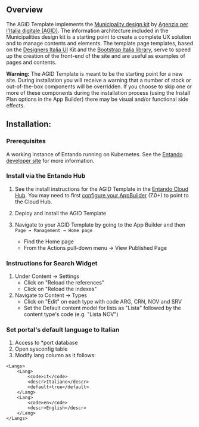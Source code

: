 ## Overview

The AGID Template implements the [Municipality design kit](https://italia.github.io/design-comuni-prototipi/esempi/bootstrap-italia/template-homepage.html) by [Agenzia per l'Italia digitale (AGID)](https://www.agid.gov.it/it/design-servizi/linee-guida-design-servizi-digitali-pa).
The information architecture included in the Municipalities design kit is a starting point to create a complete UX solution and to manage contents and elements.
The template page templates, based on the [Designers Italia UI](https://designers.italia.it/modello/comuni/) Kit and the [Bootstrap Italia library](https://italia.github.io/bootstrap-italia/), serve to speed up the creation of the front-end of the site and are useful as examples of pages and contents.

**Warning:** The AGID Template is meant to be the starting point for a new site. During installation you will receive a warning that a number of stock or out-of-the-box components will be overridden. If you choose to skip one or more of these components during the installation process (using the Install Plan options in the App Builder) there may be visual and/or functional side effects.

## Installation:

### Prerequisites

A working instance of Entando running on Kubernetes. See the [Entando developer site](https://developer.entando.com) for more information.

### Install via the Entando Hub

1. See the install instructions for the AGID Template in the [Entando Cloud Hub](https://hub.entando.com). You may need to first [configure your AppBuilder](https://developer.entando.com/v7.0/tutorials/solution/entando-hub.html#configuration) (7.0+) to point to the Cloud Hub.
2. Deploy and install the AGID Template

3. Navigate to your AGID Template by going to the App Builder and then `Page → Management → Home page`
   - Find the Home page
   - From the Actions pull-down menu → View Published Page

### Instructions for Search Widget

1. Under Content -> Settings
   - Click on "Reload the references"
   - Click on "Reload the indexes"
2. Navigate to Content -> Types
   - Click on "Edit" on each type with code ARG, CRN, NOV and SRV
   - Set the Default content model for lists as "Lista" followed by the content type's code (e.g. "Lista NOV")

### Set portal's default language to Italian

1. Access to \*port database
2. Open sysconfig table
3. Modify lang column as it follows:

```<?xml version="1.0" encoding="UTF-8"?>
<Langs>
	<Lang>
		<code>it</code>
		<descr>Italiano</descr>
		<default>true</default>
	</Lang>
	<Lang>
		<code>en</code>
		<descr>English</descr>
	</Lang>
</Langs>
```
